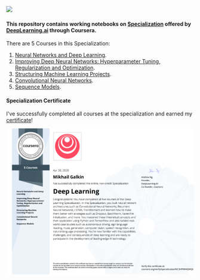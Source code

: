 <img src="https://external-content.duckduckgo.com/iu/?u=https%3A%2F%2Fcdn-images-1.medium.com%2Fmax%2F1200%2F1*EhnMqATxubL4R-FdZpE1Gg.png&f=1&nofb=1">

#### This repository contains working notebooks on [Specialization](https://www.deeplearning.ai/program/deep-learning-specialization/) offered by [DeepLearning.ai](https://deeplearning.ai) through Coursera.

There are 5 Courses in this Specialization:
1. [Neural Networks and Deep Learning](https://www.coursera.org/account/accomplishments/verify/2AML5MJTSKLC).
2. [Improving Deep Neural Networks: Hyperparameter Tuning, Regularization and Optimization](https://www.coursera.org/account/accomplishments/verify/L99DLM7H3NBL).
3. [Structuring Machine Learning Projects](https://www.coursera.org/account/accomplishments/verify/YP262775LTDD).
4. [Convolutional Neural Networks](https://www.coursera.org/account/accomplishments/verify/2VJUZSNFCAT6).
5. [Sequence Models](https://www.coursera.org/account/accomplishments/verify/PS22E7PVV9TW).

#### Specialization Certificate
I've successfully completed all courses at the specialization and earned my [certificate](https://www.coursera.org/account/accomplishments/specialization/NC3HP9W4QWQ5)!

![](Coursera_NC3HP9W4QWQ5.png)
